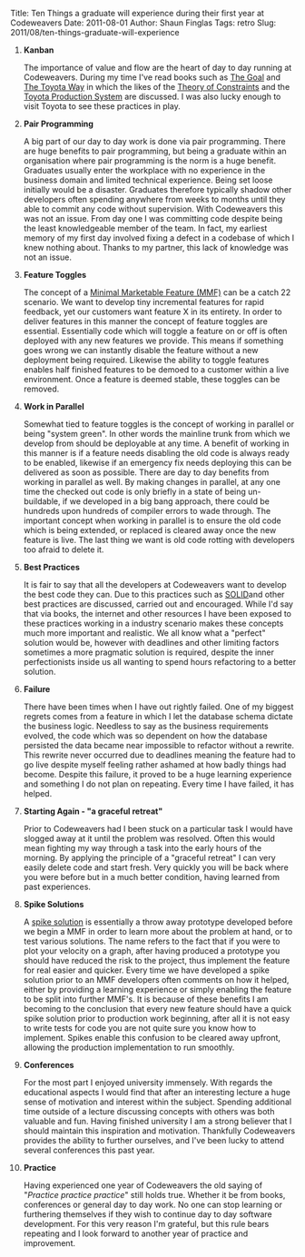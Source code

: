 Title: Ten Things a graduate will experience during their first year at Codeweavers
Date: 2011-08-01
Author: Shaun Finglas
Tags: retro
Slug: 2011/08/ten-things-graduate-will-experience

1.  **Kanban**

    The importance of value and flow are the heart of day to day running
    at Codeweavers. During my time I've read books such as [The
    Goal](http://www.amazon.co.uk/Goal-Process-Ongoing-Improvement/dp/0566086654)
    and [The Toyota
    Way](http://www.amazon.co.uk/Toyota-Way-Management-Principles-Manufacturer/dp/0071392319)
    in which the likes of the [Theory of
    Constraints](http://en.wikipedia.org/wiki/Theory_of_Constraints) and
    the [Toyota Production
    System](http://en.wikipedia.org/wiki/Toyota_Production_System) are
    discussed. I was also lucky enough to visit Toyota to see these
    practices in play.

2.  **Pair Programming**

    A big part of our day to day work is done via pair programming.
    There are huge benefits to pair programming, but being a graduate
    within an organisation where pair programming is the norm is a huge
    benefit. Graduates usually enter the workplace with no experience in
    the business domain and limited technical experience. Being set
    loose initially would be a disaster. Graduates therefore typically
    shadow other developers often spending anywhere from weeks to months
    until they able to commit any code without supervision. With
    Codeweavers this was not an issue. From day one I was committing
    code despite being the least knowledgeable member of the team. In
    fact, my earliest memory of my first day involved fixing a defect in
    a codebase of which I knew nothing about. Thanks to my partner, this
    lack of knowledge was not an issue.

3.  **Feature Toggles**

    The concept of a [Minimal Marketable Feature
    (MMF)](http://www.upstarthq.com/2010/04/introduction-to-minimum-marketable-features-mmf/)
    can be a catch 22 scenario. We want to develop tiny incremental
    features for rapid feedback, yet our customers want feature X in its
    entirety. In order to deliver features in this manner the concept of
    feature toggles are essential. Essentially code which will toggle a
    feature on or off is often deployed with any new features we
    provide. This means if something goes wrong we can instantly disable
    the feature without a new deployment being required. Likewise the
    ability to toggle features enables half finished features to be
    demoed to a customer within a live environment. Once a feature is
    deemed stable, these toggles can be removed.

4.  **Work in Parallel**

    Somewhat tied to feature toggles is the concept of working in
    parallel or being "system green". In other words the mainline trunk
    from which we develop from should be deployable at any time. A
    benefit of working in this manner is if a feature needs disabling
    the old code is always ready to be enabled, likewise if an emergency
    fix needs deploying this can be delivered as soon as possible. There
    are day to day benefits from working in parallel as well. By making
    changes in parallel, at any one time the checked out code is only
    briefly in a state of being un-buildable, if we developed in a big
    bang approach, there could be hundreds upon hundreds of compiler
    errors to wade through. The important concept when working in
    parallel is to ensure the old code which is being extended, or
    replaced is cleared away once the new feature is live. The last
    thing we want is old code rotting with developers too afraid to
    delete it.

5.  **Best Practices**

    It is fair to say that all the developers at Codeweavers want to
    develop the best code they can. Due to this practices such as
    [SOLID](http://en.wikipedia.org/wiki/SOLID_%28object-oriented_design%29)and
    other best practices are discussed, carried out and encouraged.
    While I'd say that via books, the internet and other resources I
    have been exposed to these practices working in a industry scenario
    makes these concepts much more important and realistic. We all know
    what a "perfect" solution would be, however with deadlines and other
    limiting factors sometimes a more pragmatic solution is required,
    despite the inner perfectionists inside us all wanting to spend
    hours refactoring to a better solution.

6.  **Failure**

    There have been times when I have out rightly failed. One of my
    biggest regrets comes from a feature in which I let the database
    schema dictate the business logic. Needless to say as the business
    requirements evolved, the code which was so dependent on how the
    database persisted the data became near impossible to refactor
    without a rewrite. This rewrite never occurred due to deadlines
    meaning the feature had to go live despite myself feeling rather
    ashamed at how badly things had become. Despite this failure, it
    proved to be a huge learning experience and something I do not plan
    on repeating. Every time I have failed, it has helped.

7.  **Starting Again - "a graceful retreat"**

    Prior to Codeweavers had I been stuck on a particular task I would
    have slogged away at it until the problem was resolved. Often this
    would mean fighting my way through a task into the early hours of
    the morning. By applying the principle of a "graceful retreat" I can
    very easily delete code and start fresh. Very quickly you will be
    back where you were before but in a much better condition, having
    learned from past experiences.

8.  **Spike Solutions**

    A [spike
    solution](http://www.extremeprogramming.org/rules/spike.html) is
    essentially a throw away prototype developed before we begin a MMF
    in order to learn more about the problem at hand, or to test various
    solutions. The name refers to the fact that if you were to plot your
    velocity on a graph, after having produced a prototype you should
    have reduced the risk to the project, thus implement the feature for
    real easier and quicker. Every time we have developed a spike
    solution prior to an MMF developers often comments on how it helped,
    either by providing a learning experience or simply enabling the
    feature to be split into further MMF's. It is because of these
    benefits I am becoming to the conclusion that every new feature
    should have a quick spike solution prior to production work
    beginning, after all it is not easy to write tests for code you are
    not quite sure you know how to implement. Spikes enable this
    confusion to be cleared away upfront, allowing the production
    implementation to run smoothly.

9.  **Conferences**

    For the most part I enjoyed university immensely. With regards the
    educational aspects I would find that after an interesting lecture a
    huge sense of motivation and interest within the subject. Spending
    additional time outside of a lecture discussing concepts with others
    was both valuable and fun. Having finished university I am a strong
    believer that I should maintain this inspiration and motivation.
    Thankfully Codeweavers provides the ability to further ourselves,
    and I've been lucky to attend several conferences this past year.

10. **Practice**

    Having experienced one year of Codeweavers the old saying of
    "*Practice practice practice*" still holds true. Whether it be from
    books, conferences or general day to day work. No one can stop
    learning or furthering themselves if they wish to continue day to
    day software development. For this very reason I'm grateful, but
    this rule bears repeating and I look forward to another year of
    practice and improvement.